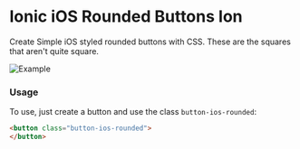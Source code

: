 Ionic iOS Rounded Buttons Ion
=================================

Create Simple iOS styled rounded buttons with CSS. These are the squares that aren't quite square.

![Example](http://ionicframework.com.s3.amazonaws.com/contrib/rounded.png)


### Usage

To use, just create a button and use the class `button-ios-rounded`:

```html
<button class="button-ios-rounded">
</button>
```
